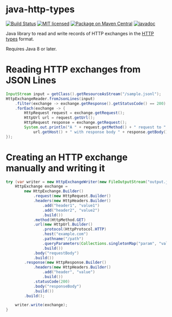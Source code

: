 # java-http-types
[![Build Status](https://github.com/Meeshkan/java-http-types/workflows/Java%20CI/badge.svg)](https://github.com/Meeshkan/java-http-types/actions?query=workflow%3A%22Java+CI%22)
[![MIT licensed](http://img.shields.io/:license-MIT-blue.svg)](LICENSE)
[![Package on Maven Central](https://img.shields.io/maven-central/v/com.meeshkan/http-types)](https://search.maven.org/artifact/com.meeshkan/http-types/)
[![javadoc](https://www.javadoc.io/badge/com.meeshkan/http-types.svg)](https://www.javadoc.io/doc/com.meeshkan/http-types)

Java library to read and write records of HTTP exchanges in the [HTTP types](https://meeshkan.github.io/http-types/) format.

Requires Java 8 or later.

# Reading HTTP exchanges from JSON Lines
```java
InputStream input = getClass().getResourceAsStream("/sample.jsonl");
HttpExchangeReader.fromJsonLines(input)
    .filter(exchange -> exchange.getResponse().getStatusCode() == 200)
    .forEach(exchange -> {
        HttpRequest request = exchange.getRequest();
        HttpUrl url = request.getUrl();
        HttpRequest response = exchange.getRequest();
        System.out.println("A " + request.getMethod() + " request to " +
            url.getHost() + " with response body " + response.getBody());
});
```

# Creating an HTTP exchange manually and writing it
```java
try (var writer = new HttpExchangeWriter(new FileOutputStream("output.jsonl"))) {
    HttpExchange exchange =
        new HttpExchange.Builder()
            .request(new HttpRequest.Builder()
            .headers(new HttpHeaders.Builder()
                .add("header1", "value1")
                .add("header2", "value2")
                .build())
            .method(HttpMethod.GET)
            .url(new HttpUrl.Builder()
                .protocol(HttpProtocol.HTTP)
                .host("example.com")
                .pathname("/path")
                .queryParameters(Collections.singletonMap("param", "value"))
                .build())
            .body("requestBody")
            .build())
        .response(new HttpResponse.Builder()
            .headers(new HttpHeaders.Builder()
                .add("header", "value")
                .build())
            .statusCode(200)
            .body("responseBody")
            .build())
        .build();

    writer.write(exchange);
}
```

